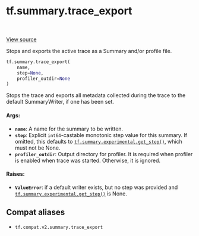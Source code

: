 <div itemscope itemtype="http://developers.google.com/ReferenceObject">
<meta itemprop="name" content="tf.summary.trace_export" />
<meta itemprop="path" content="Stable" />
</div>

# tf.summary.trace_export

<!-- Insert buttons and diff -->

<table class="tfo-notebook-buttons tfo-api" align="left">
</table>

<a target="_blank" href="/code/stable/tensorflow/python/ops/summary_ops_v2.py">View source</a>



Stops and exports the active trace as a Summary and/or profile file.

``` python
tf.summary.trace_export(
    name,
    step=None,
    profiler_outdir=None
)
```



<!-- Placeholder for "Used in" -->

Stops the trace and exports all metadata collected during the trace to the
default SummaryWriter, if one has been set.

#### Args:


* <b>`name`</b>: A name for the summary to be written.
* <b>`step`</b>: Explicit `int64`-castable monotonic step value for this summary. If
  omitted, this defaults to <a href="../../tf/summary/experimental/get_step.md"><code>tf.summary.experimental.get_step()</code></a>, which must
  not be None.
* <b>`profiler_outdir`</b>: Output directory for profiler. It is required when profiler
  is enabled when trace was started. Otherwise, it is ignored.


#### Raises:


* <b>`ValueError`</b>: if a default writer exists, but no step was provided and
  <a href="../../tf/summary/experimental/get_step.md"><code>tf.summary.experimental.get_step()</code></a> is None.

## Compat aliases

* `tf.compat.v2.summary.trace_export`

